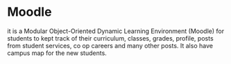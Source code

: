 # Moodle
it is a Modular Object-Oriented Dynamic Learning Environment (Moodle) for students to kept track of their curriculum, classes, grades, profile, posts from student services, co op careers and many other posts. It also have campus map for the new students.
